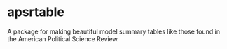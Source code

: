 apsrtable
=========

A package for making beautiful model summary tables like those found in the 
American Political Science Review.